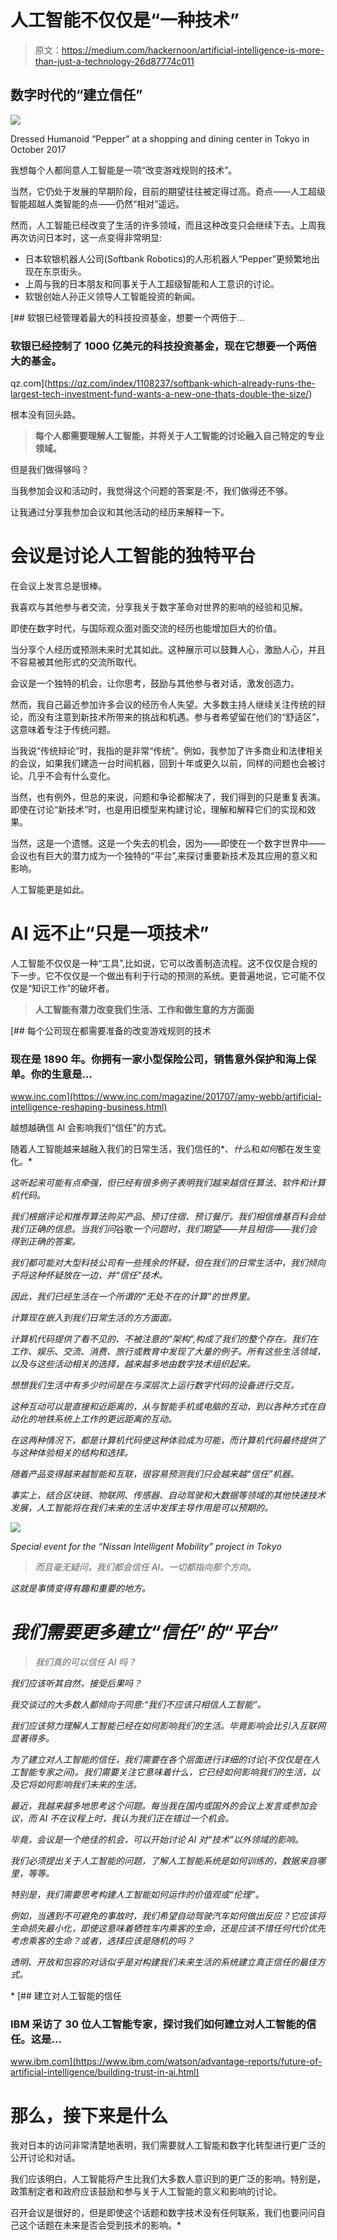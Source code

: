 # 人工智能不仅仅是“一种技术”

> 原文：<https://medium.com/hackernoon/artificial-intelligence-is-more-than-just-a-technology-26d87774c011>

## 数字时代的“建立信任”

![](img/7a83ce2fd39a4a483d1bc0b168d3a435.png)

Dressed Humanoid “Pepper” at a shopping and dining center in Tokyo in October 2017

我想每个人都同意人工智能是一项“改变游戏规则的技术”。

当然，它仍处于发展的早期阶段，目前的期望往往被定得过高。奇点——人工超级智能超越人类智能的点——仍然“相对”遥远。

然而，人工智能已经改变了生活的许多领域，而且这种改变只会继续下去。上周我再次访问日本时，这一点变得非常明显:

*   日本软银机器人公司(Softbank Robotics)的人形机器人“Pepper”更频繁地出现在东京街头。
*   上周与我的日本朋友和同事关于人工超级智能和人工意识的讨论。
*   软银创始人孙正义领导人工智能投资的新闻。

[](https://qz.com/index/1108237/softbank-which-already-runs-the-largest-tech-investment-fund-wants-a-new-one-thats-double-the-size/) [## 软银已经管理着最大的科技投资基金，想要一个两倍于…

### 软银已经控制了 1000 亿美元的科技投资基金，现在它想要一个两倍大的基金。

qz.com](https://qz.com/index/1108237/softbank-which-already-runs-the-largest-tech-investment-fund-wants-a-new-one-thats-double-the-size/) 

根本没有回头路。

> **每个人都需要理解人工智能，并将关于人工智能的讨论融入自己特定的专业领域。**

但是我们做得够吗？

当我参加会议和活动时，我觉得这个问题的答案是:不，我们做得还不够。

让我通过分享我参加会议和其他活动的经历来解释一下。

# 会议是讨论人工智能的独特平台

在会议上发言总是很棒。

我喜欢与其他参与者交流，分享我关于数字革命对世界的影响的经验和见解。

即使在数字时代，与国际观众面对面交流的经历也能增加巨大的价值。

当分享个人经历或预测未来时尤其如此。这种展示可以鼓舞人心，激励人心，并且不容易被其他形式的交流所取代。

会议是一个独特的机会，让你思考，鼓励与其他参与者对话，激发创造力。

然而，我自己最近参加许多会议的经历令人失望。大多数主持人继续关注传统的辩论，而没有注意到新技术所带来的挑战和机遇。参与者希望留在他们的“舒适区”，这意味着专注于传统问题。

当我说“传统辩论”时，我指的是非常“传统”。例如，我参加了许多商业和法律相关的会议，如果我们建造一台时间机器，回到十年或更久以前，同样的问题也会被讨论。几乎不会有什么变化。

当然，也有例外，但总的来说，问题和争论都解决了，我们得到的只是重复表演。即使在讨论“新技术”时，也是用旧模型来构建讨论，理解和解释它们的实现和效果。

当然，这是一个遗憾。这是一个失去的机会，因为——即使在一个数字世界中——会议也有巨大的潜力成为一个独特的“平台”,来探讨重要新技术及其应用的意义和影响。

人工智能更是如此。

# **AI 远不止“只是一项技术”**

人工智能不仅仅是一种“工具”,比如说，它可以改善制造流程。这不仅仅是合规的下一步。它不仅仅是一个做出有利于行动的预测的系统。更普遍地说，它可能不仅仅是“知识工作”的破坏者。

> **人工智能有潜力改变我们生活、工作和做生意的方方面面**

[](https://www.inc.com/magazine/201707/amy-webb/artificial-intelligence-reshaping-business.html) [## 每个公司现在都需要准备的改变游戏规则的技术

### 现在是 1890 年。你拥有一家小型保险公司，销售意外保护和海上保单。你的生意是…

www.inc.com](https://www.inc.com/magazine/201707/amy-webb/artificial-intelligence-reshaping-business.html) 

越想越确信 AI 会影响我们“信任”的方式。

随着人工智能越来越融入我们的日常生活，我们信任的*、*什么*和*如何*都在发生变化。*

*这听起来可能有点牵强，但已经有很多例子表明我们越来越信任算法、软件和计算机代码。*

*我们根据评论和推荐算法购买产品、预订住宿、预订餐厅。我们相信维基百科会给我们正确的信息。当我们问*谷歌*一个问题时，我们期望——并且相信——我们会得到正确的答案。*

*我们都可能对大型科技公司有一些残余的怀疑，但在我们的日常生活中，我们倾向于将这种怀疑放在一边，并“信任”技术。*

*因此，我们已经生活在一个所谓的“无处不在的计算”的世界里。*

*计算现在嵌入到我们日常生活的方方面面。*

*计算机代码提供了看不见的、不被注意的“架构”,构成了我们的整个存在。我们在工作、娱乐、交流、消费、旅行或教育中发现了大量的例子。所有这些生活领域，以及与这些活动相关的选择，越来越多地由数字技术组织起来。*

*想想我们生活中有多少时间是在与深层次上运行数字代码的设备进行交互。*

*这种互动可以是直接和近距离的，从与智能手机或电脑的互动，到以各种方式在自动化的地铁系统上工作的更远距离的互动。*

*在这两种情况下，都是计算机代码使这种体验成为可能，而计算机代码最终提供了与这种体验相关的结构和选择。*

*随着产品变得越来越智能和互联，很容易预测我们只会越来越“信任”机器。*

*事实上，结合区块链、物联网、传感器、自动驾驶和大数据等领域的其他快速技术发展，人工智能将在我们未来的生活中发挥主导作用是可以预期的。*

*![](img/f2d247b7c635221e58145d1cfa157a20.png)*

*Special event for the “Nissan Intelligent Mobility” project in Tokyo*

> *而且毫无疑问，我们都会信任 AI。一切都指向那个方向。*

*这就是事情变得有趣和重要的地方。*

# ***我们需要更多建立“信任”的“平台”***

> *我们真的可以信任 AI 吗？*

*我们应该听其自然，接受后果吗？*

*我交谈过的大多数人都倾向于同意:“我们不应该只相信人工智能”。*

*我们应该努力理解人工智能已经在如何影响我们的生活。毕竟影响会比引入互联网显著得多。*

*为了建立对人工智能的信任，我们需要在各个层面进行详细的讨论(不仅仅是在人工智能专家之间)。我们需要关注它意味着什么，它已经如何影响我们的生活，以及它将如何影响我们未来的生活。*

*最近，我越来越多地思考这个问题。每当我在国内或国外的会议上发言或参加会议，而 AI 不在议程上时，我认为我们正在错过一个机会。*

*毕竟，会议是一个绝佳的机会，可以开始讨论 AI 对“技术”以外领域的影响。*

*我们必须提出关于人工智能的问题，了解人工智能系统是如何训练的，数据来自哪里，等等。*

*特别是，我们需要思考构建人工智能如何运作的价值观或“伦理”。*

*例如，当遇到不可避免的事故时，我们希望自动驾驶汽车如何做出反应？它应该将生命损失最小化，即使这意味着牺牲车内乘客的生命，还是应该不惜任何代价优先考虑乘客的生命？或者，选择应该是随机的吗？*

*透明、开放和包容的对话似乎是对构建我们未来生活的系统建立真正信任的最佳方式。*

*[](https://www.ibm.com/watson/advantage-reports/future-of-artificial-intelligence/building-trust-in-ai.html) [## 建立对人工智能的信任

### IBM 采访了 30 位人工智能专家，探讨我们如何建立对人工智能的信任。这是…

www.ibm.com](https://www.ibm.com/watson/advantage-reports/future-of-artificial-intelligence/building-trust-in-ai.html) 

# 那么，接下来是什么

我对日本的访问非常清楚地表明，我们需要就人工智能和数字化转型进行更广泛的公开讨论和对话。

我们应该明白，人工智能将产生比我们大多数人意识到的更广泛的影响。特别是，政策制定者和政府应该鼓励和参与关于人工智能的意义和影响的讨论。

召开会议是很好的，但是即使这个话题和数字技术没有任何联系，我们也要问问自己这个话题在未来是否会受到技术的影响。*